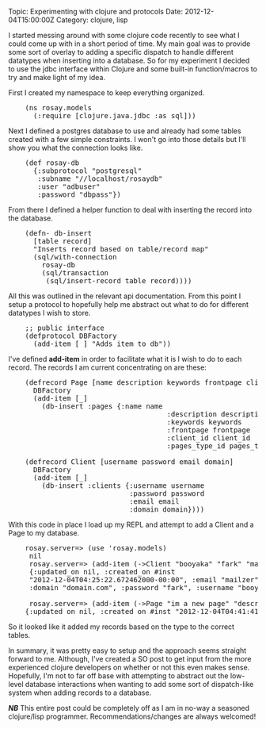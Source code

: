 Topic: Experimenting with clojure and protocols
Date: 2012-12-04T15:00:00Z
Category: clojure, lisp

I started messing around with some clojure code recently to see what I
could come up with in a short period of time. My main goal was to
provide some sort of overlay to adding a specific dispatch to handle
different datatypes when inserting into a database. So for my
experiment I decided to use the jdbc interface within Clojure and some
built-in function/macros to try and make light of my idea.

First I created my namespace to keep everything organized.

<pre class="prettyprint">
    (ns rosay.models
      (:require [clojure.java.jdbc :as sql]))
</pre>

Next I defined a postgres database to use and already had some tables
created with a few simple constraints. I won't go into those details
but I'll show you what the connection looks like.

<pre class="prettyprint">
    (def rosay-db
      {:subprotocol "postgresql"
       :subname "//localhost/rosaydb"
       :user "adbuser"
       :password "dbpass"})
</pre>

From there I defined a helper function to deal with inserting the
record into the database.

<pre class="prettyprint">
    (defn- db-insert
      [table record]
      "Inserts record based on table/record map"
      (sql/with-connection
        rosay-db
        (sql/transaction
         (sql/insert-record table record))))
</pre>

All this was outlined in the relevant api documentation. From this
point I setup a protocol to hopefully help me abstract out what to do
for different datatypes I wish to store.

<pre class="prettyprint">
    ;; public interface
    (defprotocol DBFactory
      (add-item [_] "Adds item to db"))
</pre>

I've defined **add-item** in order to facilitate what it is I wish to
do to each record. The records I am current concentrating on are
these:

<pre class="prettyprint">
    (defrecord Page [name description keywords frontpage client_id pages_type_id]
      DBFactory
      (add-item [_]
        (db-insert :pages {:name name
                                      :description description
                                      :keywords keywords
                                      :frontpage frontpage
                                      :client_id client_id
                                      :pages_type_id pages_type_id})))
    
    (defrecord Client [username password email domain]
      DBFactory
      (add-item [_]
        (db-insert :clients {:username username
                             :password password
                             :email email
                             :domain domain})))
</pre>

With this code in place I load up my REPL and attempt to add a Client
and a Page to my database.

<pre class="prettyprint">
    rosay.server=> (use 'rosay.models)
     nil
     rosay.server=> (add-item (->Client "booyaka" "fark" "mailzer" "domain.com"))
     {:updated_on nil, :created_on #inst
     "2012-12-04T04:25:22.672462000-00:00", :email "mailzer",
     :domain "domain.com", :password "fark", :username "booyaka", :id 10}
     
     rosay.server=> (add-item (->Page "im a new page" "description of new page" "somekeywords,keywords true 10 1))
    {:updated_on nil, :created_on #inst "2012-12-04T04:41:41.716319000-00:00", :pages_type_id 1, :client_id 10, :frontpage true, :keywords "somekeywords,keywords", :description "description of new page", :name "im a new page", :id 4}
</pre>

So it looked like it added my records based on the type to the correct
tables.

In summary, it was pretty easy to setup and the approach seems
straight forward to me. Although, I've created a SO post to get input
from the more experienced clojure developers on whether or not this
even makes sense. Hopefully, I'm not to far off base with attempting
to abstract out the low-level database interactions when wanting to
add some sort of dispatch-like system when adding records to a
database.

***NB*** This entire post could be completely off as I am in no-way a
seasoned clojure/lisp programmer. Recommendations/changes are always welcomed!
